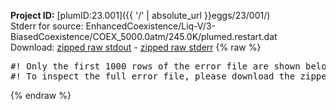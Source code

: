 **Project ID:** [plumID:23.001]({{ '/' | absolute_url }}eggs/23/001/)  
Stderr for source:  EnhancedCoexistence/Liq-V/3-BiasedCoexistence/COEX_5000.0atm/245.0K/plumed.restart.dat   
Download: [zipped raw stdout](plumed.restart.dat.plumed_master.stdout.txt.zip) - [zipped raw stderr](plumed.restart.dat.plumed_master.stderr.txt.zip) 
{% raw %}
<pre>
#! Only the first 1000 rows of the error file are shown below
#! To inspect the full error file, please download the zipped raw stderr file above
</pre>
{% endraw %}
